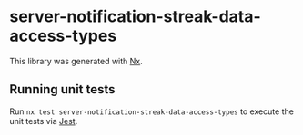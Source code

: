 # server-notification-streak-data-access-types

This library was generated with [Nx](https://nx.dev).

## Running unit tests

Run `nx test server-notification-streak-data-access-types` to execute the unit tests via [Jest](https://jestjs.io).
